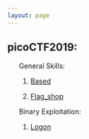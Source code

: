 ```yaml
---
layout: page
---
```


<section>
	<h1>picoCTF2019:</h1>
	<ul>
		<p>General Skills:
			<ol>
				<li><a href="{{ "/Based" | prepend: site.baseurl | replace: '//', '/' }}"><p>Based</p></a></li>
				<li><a href="{{ "/flag_shop" | prepend: site.baseurl | replace: '//', '/' }}"><p>Flag_shop</p></a></li>
			</ol>
		</p>
		<p>Binary Exploitation: 
			<ol>
				<li><a href="{{ "/Logon" | prepend: site.baseurl | replace: '//', '/' }}"><p>Logon</p></a></li>
			</ol>
		</p>
	</ul>
</section>